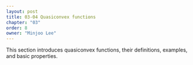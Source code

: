 ```yaml
---
layout: post
title: 03-04 Quasiconvex functions
chapter: "03"
order: 8
owner: "Minjoo Lee"
---
```


This section introduces quasiconvex functions, their definitions, examples, and basic properties.

